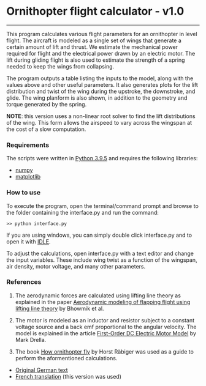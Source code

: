 # Ornithopter flight calculator - v1.0
---

This program calculates various flight parameters for an ornithopter in level flight. The aircraft is modeled as a single set of wings that generate a certain amount of lift and thrust. We estimate the mechanical power required for flight and the electrical power drawn by an electric motor. The lift during gliding flight is also used to estimate the strength of a spring needed to keep the wings from collapsing.

The program outputs a table listing the inputs to the model, along with the values above and other useful parameters. It also generates plots for the lift distribution and twist of the wing during the upstroke, the downstroke, and glide. The wing planform is also shown, in addition to the geometry and torque generated by the spring. 

__NOTE__: this version uses a non-linear root solver to find the lift distributions of the wing. This form allows the airspeed to vary across the wingspan at the cost of a slow computation. 

### Requirements
The scripts were written in [Python 3.9.5](https://www.python.org/downloads/) and requires the following libraries: 
- [numpy](https://numpy.org/install/)
- [matplotlib](https://matplotlib.org/stable/users/installing/index.html) 

### How to use
To execute the program, open the terminal/command prompt and browse to the folder containing the interface.py and run the command:  
```
>> python interface.py
```
If you are using windows, you can simply double click interface.py and to open it with [IDLE](https://docs.python.org/3/library/idle.html). 

To adjust the calculations, open interface.py with a text editor and change the input variables. These include wing twist as a function of the wingspan, air density, motor voltage, and many other parameters. 

### References
1. The aerodynamic forces are calculated using lifting line theory as explained in the paper [Aerodynamic modeling of flapping flight using lifting line theory](https://www.researchgate.net/publication/275314369_Aerodynamic_modelling_of_flapping_flight_using_lifting_line_theory) by Bhowmik et al.   


2. The motor is modeled as an inductor and resistor subject to a constant voltage source and a back emf proportional to the angular velocity. The model is explained in the article [First-Order DC Electric Motor Model](https://web.mit.edu/drela/Public/web/qprop/motor1_theory.pdf) by Mark Drella.  
  
  
3. The book [How ornithopter fly](http://www.ornithopter.de/english/handbook.htm) by Horst Räbiger was used as a guide to perform the aformentioned calculations. 
- [Original German text](http://www.ornithopter.de/daten/handbuch.pdf)
- [French translation](http://www.ornithopter.de/francais/donnees/manuel.pdf) (this version was used)
